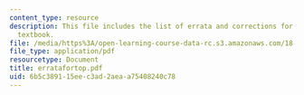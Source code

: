 ```yaml
---
content_type: resource
description: This file includes the list of errata and corrections for the course
  textbook.
file: /media/https%3A/open-learning-course-data-rc.s3.amazonaws.com/18-901-introduction-to-topology-fall-2004/6b5c389115eec3ad2aeaa75408240c78_erratafortop.pdf
file_type: application/pdf
resourcetype: Document
title: erratafortop.pdf
uid: 6b5c3891-15ee-c3ad-2aea-a75408240c78
---
```

